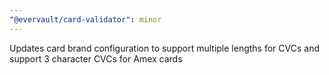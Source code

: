 ```yaml
---
"@evervault/card-validator": minor
---
```


Updates card brand configuration to support multiple lengths for CVCs and support 3 character CVCs for Amex cards
